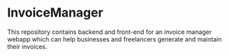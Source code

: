 # InvoiceManager

This repository contains backend and front-end for an invoice manager webapp which can help businesses and freelancers generate and maintain their invoices.
